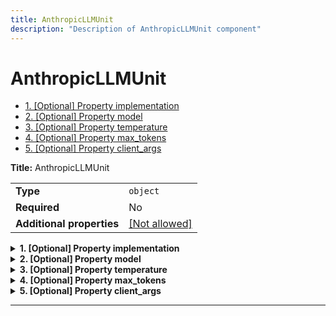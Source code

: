 ```yaml
---
title: AnthropicLLMUnit
description: "Description of AnthropicLLMUnit component"
---
```

# AnthropicLLMUnit

- [1. [Optional] Property implementation](#implementation)
- [2. [Optional] Property model](#model)
- [3. [Optional] Property temperature](#temperature)
- [4. [Optional] Property max_tokens](#max_tokens)
- [5. [Optional] Property client_args](#client_args)

**Title:** AnthropicLLMUnit

|                           |                                                         |
| ------------------------- | ------------------------------------------------------- |
| **Type**                  | `object`                                                |
| **Required**              | No                                                      |
| **Additional properties** | [[Not allowed]](# "Additional Properties not allowed.") |

<details>
<summary>
<strong> <a name="implementation"></a>1. [Optional] Property implementation</strong>  

</summary>
<blockquote>

|              |         |
| ------------ | ------- |
| **Type**     | `const` |
| **Required** | No      |

Specific value: `"AnthropicLLMUnit"`

</blockquote>
</details>

<details>
<summary>
<strong> <a name="model"></a>2. [Optional] Property model</strong>  

</summary>
<blockquote>

|              |                                     |
| ------------ | ----------------------------------- |
| **Type**     | [`Reference[LLMModel]`](/docs/components/llmmodel/overview)               |
| **Required** | No                                  |
| **Default**  | `{"implementation": "gpt-4-turbo"}` |

</blockquote>
</details>

<details>
<summary>
<strong> <a name="temperature"></a>3. [Optional] Property temperature</strong>  

</summary>
<blockquote>

**Title:** Temperature

|              |          |
| ------------ | -------- |
| **Type**     | `number` |
| **Required** | No       |
| **Default**  | `0.3`    |

</blockquote>
</details>

<details>
<summary>
<strong> <a name="max_tokens"></a>4. [Optional] Property max_tokens</strong>  

</summary>
<blockquote>

**Title:** Max Tokens

|              |           |
| ------------ | --------- |
| **Type**     | `integer` |
| **Required** | No        |
| **Default**  | `null`    |

</blockquote>
</details>

<details>
<summary>
<strong> <a name="client_args"></a>5. [Optional] Property client_args</strong>  

</summary>
<blockquote>

**Title:** Client Args

|                           |                                                                           |
| ------------------------- | ------------------------------------------------------------------------- |
| **Type**                  | `object`                                                                  |
| **Required**              | No                                                                        |
| **Additional properties** | [[Any type: allowed]](# "Additional Properties of any type are allowed.") |
| **Default**               | `{}`                                                                      |

</blockquote>
</details>

----------------------------------------------------------------------------------------------------------------------------

